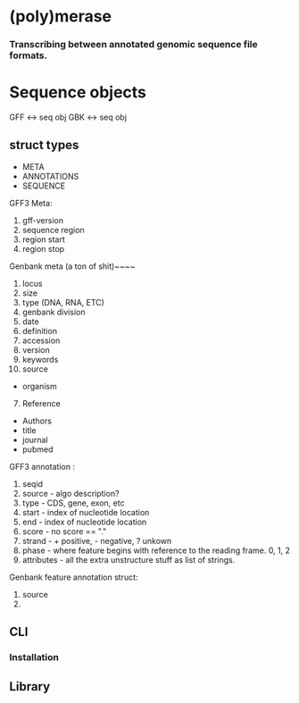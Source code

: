 # (poly)merase
### Transcribing between annotated genomic sequence file formats.


# Sequence objects

GFF <-> seq obj
GBK <-> seq obj


## struct types

* META
* ANNOTATIONS
* SEQUENCE


GFF3 Meta:

1. gff-version
2. sequence region
3. region start
4. region stop


Genbank meta (a ton of shit)~~~~
1. locus
2. size
3. type (DNA, RNA, ETC)
4. genbank division
5. date
6. definition
7. accession
8. version
9. keywords
10. source
* organism
7. Reference
* Authors
* title
* journal
* pubmed

GFF3 annotation :

1. seqid 
2. source - algo description?
3. type - CDS, gene, exon, etc
4. start - index of nucleotide location
5. end - index of nucleotide location
6. score - no score == "."
7. strand - + positive, - negative, ? unkown
8. phase - where feature begins with reference to the reading frame. 0, 1, 2
9. attributes - all the extra unstructure stuff as list of strings.
  
Genbank feature annotation struct:
1. source
2. 
## CLI

### Installation

## Library